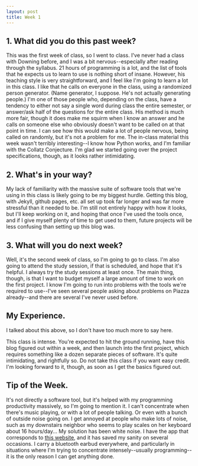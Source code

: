 ```yaml
---
layout: post
title: Week 1
---
```


## 1. What did you do this past week?

This was the first week of class, so I went to class. I've never had a class with Downing before, and I was a bit nervous--especially after reading through the syllabus. 21 hours of programming is a lot, and the list of tools that he expects us to learn to use is nothing short of insane. However, his teaching style is very straightforward, and I feel like I'm going to learn a lot in this class. I like that he calls on everyone in the class, using a randomized person generator. (Name generator, I suppose. He's not actually generating people.) I'm one of those people who, depending on the class, have a tendency to either not say a single word during class the entire semester, or answer/ask half of the questions for the entire class. His method is much more fair, though it does make me squirm when I know an answer and he calls on someone else who obviously doesn't want to be called on at that point in time. I can see how this would make a lot of people nervous, being called on randomly, but it's not a problem for me. The in-class material this week wasn't terribly interesting--I know how Python works, and I'm familiar with the Collatz Conjecture. I'm glad we started going over the project specifications, though, as it looks rather intimidating.

## 2. What's in your way?

My lack of familiarity with the massive suite of software tools that we're using in this class is likely going to be my biggest hurdle. Getting this blog, with Jekyll, github pages, etc. all set up took far longer and was far more stressful than it needed to be. I'm still not entirely happy with how it looks, but I'll keep working on it, and hoping that once I've used the tools once, and if I give myself plenty of time to get used to them, future projects will be less confusing than setting up this blog was.

## 3. What will you do next week?

Well, it's the second week of class, so I'm going to go to class. I'm also going to attend the study session, if that is scheduled, and hope that it's helpful. I always try the study sessions at least once. The main thing, though, is that I want to budget myself a large amount of time to work on the first project. I know I'm going to run into problems with the tools we're required to use--I've seen several people asking about problems on Piazza already--and there are several I've never used before.

## My Experience.

I talked about this above, so I don't have too much more to say here.

This class is intense. You're expected to hit the ground running, have this blog figured out within a week, and then launch into the first project, which requires something like a dozen separate pieces of software. It's quite intimidating, and rightfully so. Do not take this class if you want easy credit. I'm looking forward to it, though, as soon as I get the basics figured out.

## Tip of the Week.

It's not directly a software tool, but it's helped with my programming productivity massively, so I'm going to mention it. I can't concentrate when there's music playing, or with a lot of people talking. Or even with a bunch of outside noise going on. I get annoyed at people who make lots of noise, such as my downstairs neighbor who seems to play scales on her keyboard about 16 hours/day... My solution has been white noise. I have the app that corresponds to [this website](http://mynoise.net/NoiseMachines/whiteNoiseGenerator.php), and it has saved my sanity on several occasions. I carry a bluetooth earbud everywhere, and particularly in situations where I'm trying to concentrate intensely--usually programming--it is the only reason I can get anything done.